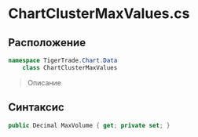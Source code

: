 
# ChartClusterMaxValues.cs
## Расположение
```csharp
namespace TigerTrade.Chart.Data  
    class ChartClusterMaxValues
```

> Описание

## Синтаксис
```csharp
public Decimal MaxVolume { get; private set; }
```
